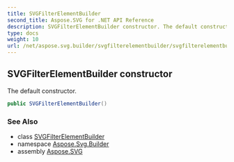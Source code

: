 ```yaml
---
title: SVGFilterElementBuilder
second_title: Aspose.SVG for .NET API Reference
description: SVGFilterElementBuilder constructor. The default constructor
type: docs
weight: 10
url: /net/aspose.svg.builder/svgfilterelementbuilder/svgfilterelementbuilder/
---
```

## SVGFilterElementBuilder constructor

The default constructor.

```csharp
public SVGFilterElementBuilder()
```

### See Also

* class [SVGFilterElementBuilder](../)
* namespace [Aspose.Svg.Builder](../../../aspose.svg.builder/)
* assembly [Aspose.SVG](../../../)
